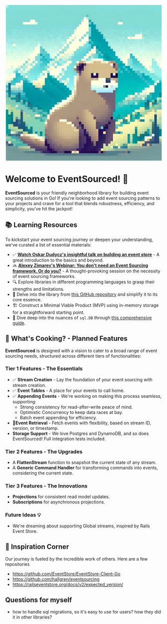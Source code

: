 <p align="center">
  <img src="logo.png" width="500">
</p>

# Welcome to EventSourced! 🚀

**EventSourced** is your friendly neighborhood library for building event sourcing solutions in Go! If you're looking to add event sourcing patterns to your projects and crave for a tool that blends robustness, efficiency, and simplicity, you've hit the jackpot!

## 📚 Learning Resources

To kickstart your event sourcing journey or deepen your understanding, we've curated a list of essential materials:

- ✅ **[Watch Oskar Dudycz's insightful talk on building an event store](https://youtu.be/gaoZdtQSOTo?si=5fGoIchkE48wZzoX)** - A great introduction to the basics and beyond.
- 🔜 **[Alexey Zimarev's Webinar: You don't need an Event Sourcing framework. Or do you?](https://www.architecture-weekly.com/p/webinar-6-webinar-with-alexey-zimarev)** - A thought-provoking session on the necessity of event sourcing frameworks.
- 🔍 Explore libraries in different programming languages to grasp their strengths and limitations.
- 🧐 Delve into the library from [this GitHub repository](https://github.com/eugene-khyst/postgresql-event-sourcing) and simplify it to its core essence.
- 🏗 Construct a Minimal Viable Product (MVP) using in-memory storage for a straightforward starting point.
- 📘 Dive deep into the nuances of `sql.DB` through [this comprehensive guide](http://go-database-sql.org).

## 🌟 What's Cooking? - Planned Features

**EventSourced** is designed with a vision to cater to a broad range of event sourcing needs, structured across different tiers of functionalities:

### Tier 1 Features - The Essentials
- ✅ **Stream Creation** - Lay the foundation of your event sourcing with stream creation.
- ✅ **Event Tables** - A place for your events to call home.
- ✅ **Appending Events** - We're working on making this process seamless, supporting:
  - Strong consistency for read-after-write peace of mind.
  - Optimistic Concurrency to keep data races at bay.
  - Batch event appending for efficiency.
- 🚧**Event Retrieval** - Fetch events with flexibility, based on stream ID, version, or timestamp.
- **Storage Support** - We love Postgres and DynamoDB, and so does EventSourced! Full integration tests included.

### Tier 2 Features - The Upgrades
- A **FlattenStream** function to snapshot the current state of any stream.
- A **Generic Command Handler** for transforming commands into events, considering the current state.

### Tier 3 Features - The Innovations
- **Projections** for consistent read model updates.
- **Subscriptions** for asynchronous projections.

### Future Ideas 💡
- We're dreaming about supporting Global streams, inspired by Rails Event Store.

## 🎨 Inspiration Corner

Our journey is fueled by the incredible work of others. Here are a few repositories
- https://github.com/EventStore/EventStore-Client-Go
- https://github.com/hallgren/eventsourcing
- https://railseventstore.org/docs/v2/expected_version/

## Questions for myself

- how to handle sql migrations, so it's easy to use for users? how they did it in other libraries?